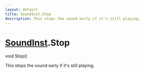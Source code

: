 ```yaml
---
layout: default
title: SoundInst.Stop
description: This stops the sound early if it's still playing.
---
```

# [SoundInst]({{site.url}}/Pages/Reference/SoundInst.html).Stop

<div class='signature' markdown='1'>
void Stop()
</div>

This stops the sound early if it's still playing.



